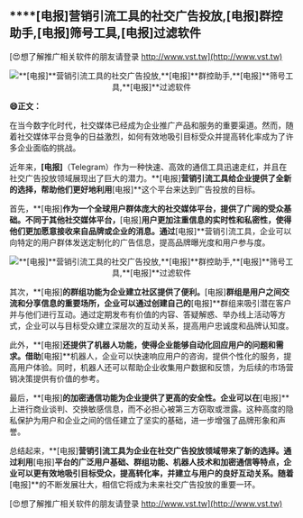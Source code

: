 ## ****[电报]**营销引流工具的社交广告投放,**[电报]**群控助手,**[电报]**筛号工具,**[电报]**过滤软件**

[😍想了解推广相关软件的朋友请登录 http://www.vst.tw](http://www.vst.tw)

 <center><img src="https://vst.tw/MP4/tuiguang/png/5.png" alt="**[电报]**营销引流工具的社交广告投放,**[电报]**群控助手,**[电报]**筛号工具,**[电报]**过滤软件"></center>

**😄正文：**

在当今数字化时代，社交媒体已经成为企业推广产品和服务的重要渠道。然而，随着社交媒体平台竞争的日益激烈，如何有效地吸引目标受众并提高转化率成为了许多企业面临的挑战。

近年来，**[电报]**（Telegram）作为一种快速、高效的通信工具迅速走红，并且在社交广告投放领域展现出了巨大的潜力。**[电报]**营销引流工具给企业提供了全新的选择，帮助他们更好地利用**[电报]**这个平台来达到广告投放的目标。

首先，**[电报]**作为一个全球用户群体庞大的社交媒体平台，提供了广阔的受众基础。不同于其他社交媒体平台，**[电报]**用户更加注重信息的实时性和私密性，使得他们更加愿意接收来自品牌或企业的消息。通过**[电报]**营销引流工具，企业可以向特定的用户群体发送定制化的广告信息，提高品牌曝光度和用户参与度。

 <center><img src="https://vst.tw/MP4/tuiguang/png/5.png" alt="**[电报]**营销引流工具的社交广告投放,**[电报]**群控助手,**[电报]**筛号工具,**[电报]**过滤软件"></center>

其次，**[电报]**的群组功能为企业建立社区提供了便利。**[电报]**群组是用户之间交流和分享信息的重要场所，企业可以通过创建自己的**[电报]**群组来吸引潜在客户并与他们进行互动。通过定期发布有价值的内容、答疑解惑、举办线上活动等方式，企业可以与目标受众建立深层次的互动关系，提高用户忠诚度和品牌认知度。

此外，**[电报]**还提供了机器人功能，使得企业能够自动化回应用户的问题和需求。借助**[电报]**机器人，企业可以快速响应用户的咨询，提供个性化的服务，提高用户体验。同时，机器人还可以帮助企业收集用户数据和反馈，为后续的市场营销决策提供有价值的参考。

最后，**[电报]**的加密通信功能为企业提供了更高的安全性。企业可以在**[电报]**上进行商业谈判、交换敏感信息，而不必担心被第三方窃取或泄露。这种高度的隐私保护为用户和企业之间的信任建立了坚实的基础，进一步增强了品牌形象和声誉。

总结起来，**[电报]**营销引流工具为企业在社交广告投放领域带来了新的选择。通过利用**[电报]**平台的广泛用户基础、群组功能、机器人技术和加密通信等特点，企业可以更有效地吸引目标受众，提高转化率，并建立与用户的良好互动关系。随着**[电报]**的不断发展壮大，相信它将成为未来社交广告投放的重要一环。

[😍想了解推广相关软件的朋友请登录 http://www.vst.tw](http://www.vst.tw)



